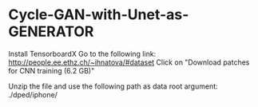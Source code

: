 # Cycle-GAN-with-Unet-as-GENERATOR

Install TensorboardX 
Go to the following link:
http://people.ee.ethz.ch/~ihnatova/#dataset
Click on "Download patches for CNN training (6.2 GB)"

Unzip the file and use the following path as data root argument: ./dped/iphone/

